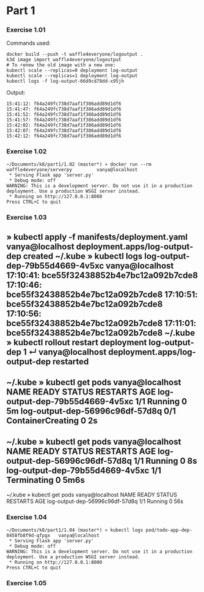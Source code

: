 # Part 1
### Exercise 1.01

Commands used:
```
docker build --push -t waffle4everyone/logoutput .
k3d image import waffle4everyone/logoutput
# To renew the old image with a new one:
kubectl scale --replicas=0 deployment log-output
kubectl scale --replicas=1 deployment log-output
kubectl logs -f log-output-66d9cd78dd-x95jh
```
Output:
```
15:41:12: f64a249fc738d7aaf1f386add89d1df6
15:41:47: f64a249fc738d7aaf1f386add89d1df6
15:41:52: f64a249fc738d7aaf1f386add89d1df6
15:41:57: f64a249fc738d7aaf1f386add89d1df6
15:42:02: f64a249fc738d7aaf1f386add89d1df6
15:42:07: f64a249fc738d7aaf1f386add89d1df6
15:42:12: f64a249fc738d7aaf1f386add89d1df6
```
### Exercise 1.02
```
~/Documents/k8/part1/1.02 (master*) » docker run --rm waffle4everyone/serverpy         vanya@localhost
 * Serving Flask app 'server.py'
 * Debug mode: off
WARNING: This is a development server. Do not use it in a production deployment. Use a production WSGI server instead.
 * Running on http://127.0.0.1:8000
Press CTRL+C to quit
```
### Exercise 1.03
» kubectl apply -f manifests/deployment.yaml       vanya@localhost
deployment.apps/log-output-dep created
~/.kube » kubectl logs log-output-dep-79b55d4669-4v5xc                                     vanya@localhost
17:10:41: bce55f32438852b4e7bc12a092b7cde8
17:10:46: bce55f32438852b4e7bc12a092b7cde8
17:10:51: bce55f32438852b4e7bc12a092b7cde8
17:10:56: bce55f32438852b4e7bc12a092b7cde8
17:11:01: bce55f32438852b4e7bc12a092b7cde8
~/.kube » kubectl rollout restart deployment log-output-dep                            1 ↵ vanya@localhost
deployment.apps/log-output-dep restarted
-----------------------------------------------------------------------------------------------------------
~/.kube » kubectl get pods                                                                 vanya@localhost
NAME                              READY   STATUS              RESTARTS   AGE
log-output-dep-79b55d4669-4v5xc   1/1     Running             0          5m
log-output-dep-56996c96df-57d8q   0/1     ContainerCreating   0          2s
-----------------------------------------------------------------------------------------------------------
~/.kube » kubectl get pods                                                                 vanya@localhost
NAME                              READY   STATUS        RESTARTS   AGE
log-output-dep-56996c96df-57d8q   1/1     Running       0          8s
log-output-dep-79b55d4669-4v5xc   1/1     Terminating   0          5m6s
-----------------------------------------------------------------------------------------------------------
~/.kube » kubectl get pods                                                                 vanya@localhost
NAME                              READY   STATUS    RESTARTS   AGE
log-output-dep-56996c96df-57d8q   1/1     Running   0          56s
### Exercise 1.04
```
~/Documents/k8/part1/1.04 (master*) » kubectl logs pod/todo-app-dep-8458fb8f9d-qfpgx   vanya@localhost
 * Serving Flask app 'server.py'
 * Debug mode: off
WARNING: This is a development server. Do not use it in a production deployment. Use a production WSGI server instead.
 * Running on http://127.0.0.1:8000
Press CTRL+C to quit
```
### Exercise 1.05
